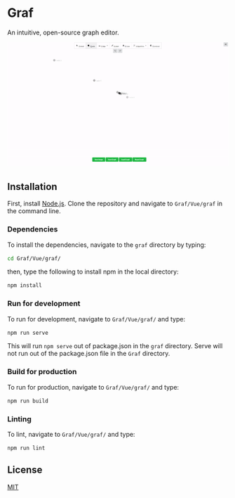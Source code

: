 # Graf
An intuitive, open-source graph editor.

![](graf.gif)

## Installation
First, install [Node.js](https://nodejs.org/en/).
Clone the repository and navigate to `Graf/Vue/graf` in the command line.
### Dependencies
To install the dependencies, navigate to the `graf` directory by typing:
```bash
cd Graf/Vue/graf/
```
then, type the following to install npm in the local directory:
```bash
npm install
```

### Run for development
To run for development, navigate to `Graf/Vue/graf/` and type:
```bash
npm run serve
```
This will run `npm serve` out of package.json in the `graf` directory.
Serve will not run out of the package.json file in the `Graf` directory.

### Build for production
To run for production, navigate to `Graf/Vue/graf/` and type:
```bash
npm run build
```

### Linting
To lint, navigate to `Graf/Vue/graf/` and type:
```bash
npm run lint
```

## License
[MIT](https://choosealicense.com/licenses/mit/)

